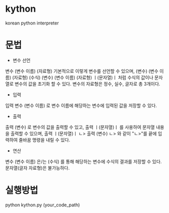 # kython
 korean python interpreter

# 문법


* 변수 선언

변수 (변수 이름) (자료형)
기본적으로 이렇게 변수를 선언할 수 있으며,
(변수) (변수 이름) (자료형) (수식)
(변수) (변수 이름) (자료형) ㅣ(문자열)ㅣ
처럼 수식의 값이나 문자열로 변수의 값을 초기화 할 수 있다.
변수의 자료형은 정수, 실수, 글자로 총 3개이다.


* 입력

입력 변수 (변수 이름)
로 변수 이름에 해당하는 변수에 입력된 값을 저장할 수 있다.


* 출력

출력 (변수)
로 변수의 값을 출력할 수 있고,
출력 ㅣ(문자열)ㅣ
를 사용하여 문자열 내용을 출력할 수 있으며,
출력 ㅣ(문자열)ㅣ ㄴ>
출력 (변수) ㄴ>
와 같이 "ㄴ>"를 끝에 입력하여 줄바꿈 명령을 내릴 수 있다.


* 연산

변수 (변수 이름) 은/는 (수식)
를 통해 해당하는 변수에 수식의 결과를 저장할 수 있다.
문자열(글자 자료형)은 불가능하다.

# 실행방법
 python kython.py (your_code_path)
